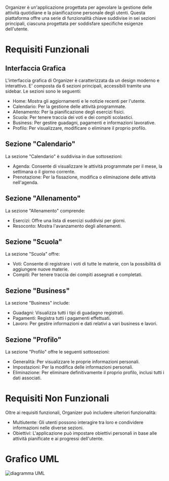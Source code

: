 Organizer è un'applicazione progettata per agevolare la gestione delle attività quotidiane e la pianificazione personale degli utenti. Questa piattaforma offre una serie di funzionalità chiave suddivise in sei sezioni principali, ciascuna progettata per soddisfare specifiche esigenze dell'utente.
# Requisiti Funzionali
## Interfaccia Grafica
L'interfaccia grafica di Organizer è caratterizzata da un design moderno e interattivo. E' composta da 6 sezioni principali, accessibili tramite una sidebar. Le sezioni sono le seguenti:
   - Home: Mostra gli aggiornamenti e le notizie recenti per l'utente.
   - Calendario: Per la gestione delle attività programmate.
   - Allenamento: Per la pianificazione degli esercizi fisici.
   - Scuola: Per tenere traccia dei voti e dei compiti scolastici.
   - Business: Per gestire guadagni, pagamenti e informazioni lavorative.
   - Profilo: Per visualizzare, modificare o eliminare il proprio profilo.

## Sezione "Calendario"
La sezione "Calendario" è suddivisa in due sottosezioni:
   - Agenda: Consente di visualizzare le attività programmate per il mese, la settimana o il giorno corrente.
   - Prenotazione: Per la fissazione, modifica o eliminazione delle attività nell'agenda.

## Sezione "Allenamento"
La sezione "Allenamento" comprende:
   - Esercizi: Offre una lista di esercizi suddivisi per giorni.
   - Resoconto: Mostra l'avanzamento degli allenamenti.

## Sezione "Scuola"
La sezione "Scuola" offre:
  - Voti: Consente di registrare i voti di tutte le materie, con la possibilità di aggiungere nuove materie.
  - Compiti: Per tenere traccia dei compiti assegnati e completati.

## Sezione "Business"
La sezione "Business" include:
   - Guadagni: Visualizza tutti i tipi di guadagno registrati.
   - Pagamenti: Registra tutti i pagamenti effettuati.
   - Lavoro: Per gestire informazioni e dati relativi a vari business e lavori.

## Sezione "Profilo"
La sezione "Profilo" offre le seguenti sottosezioni:
   - Generalità: Per visualizzare le proprie informazioni personali.
   - Impostazioni: Per la modifica delle informazioni personali.
   - Eliminazione: Per eliminare definitivamente il proprio profilo, inclusi tutti i dati associati.

# Requisiti Non Funzionali
Oltre ai requisiti funzionali, Organizer può includere ulteriori funzionalità:
- Multiutente: Gli utenti possono interagire tra loro e condividere informazioni nelle diverse sezioni.
- Obiettivi: L'applicazione può impostare obiettivi personali in base alle attività pianificate e ai progressi dell'utente.

# Grafico UML
![diagramma UML](https://yuml.me/a6e0be22.png)
